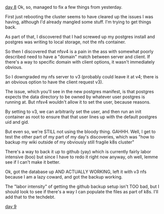 [day 8](day_8.md)
Ok, so, managed to fix a few things from yesterday.

First just rebooting the cluster seems to have cleared up the issues I was having, although I'd already mangled some stuff. I'm trying to get things back. 

As part of that, I discovered that I had screwed up my postgres install and postgres was writing to local storage, not the nfs container.

So then I discovered that nfsv4 is a pain in the ass with somewhat poorly described need to have a "domain" match between server and client. If there's a way to specific domain with client options, it wasn't immediately obvious. 

So I downgraded my nfs server to v3 (probably could leave it at v4; there is an obvious option to have the client request v3). 

The issue, which you'll see in the new postgres manifest, is that postgres expects the data directory to be owned by whatever user postgres is running at. But nfsv4 wouldn't allow it to set the user, because reasons.

By setting to v3, we can arbitrarily set the user, and then run an init container as root to ensure that that user lines up with the default postgres uid and gid.

But even so, we're STILL not using the bloody thing. GAHHH. Well, I get to test the other part of my part of my day's discoveries, which was "how to backup my wiki outside of my obviously still fragile k8s cluster"

There's a way to back it up to github (yay) which is currently fairly labor intensive (boo) but since I have to redo it right now anyway, oh well, lemme see if I can't make it better.

Ok, got the database up AND ACTUALLY WORKING, left it with v3 nfs because I am a lazy coward, and got the backup working.

The "labor intensity" of getting the github backup setup isn't TOO bad, but I should look to see if there's a way I can populate the files as part of k8s. I'll add that to the techdebt.



[day 9](day_9.md)
